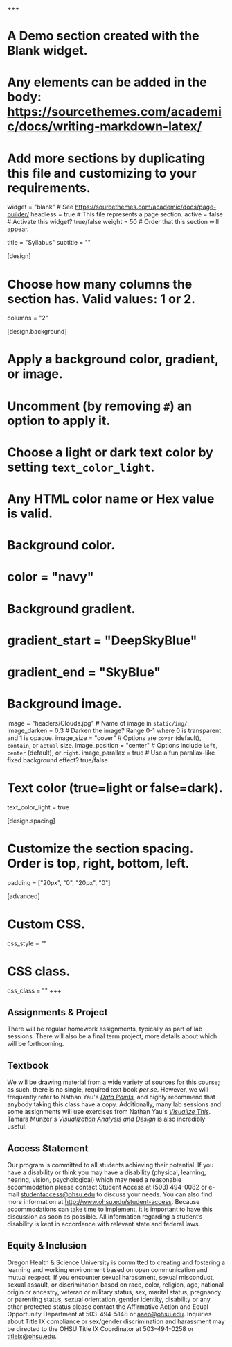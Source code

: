 +++
# A Demo section created with the Blank widget.
# Any elements can be added in the body: https://sourcethemes.com/academic/docs/writing-markdown-latex/
# Add more sections by duplicating this file and customizing to your requirements.

widget = "blank"  # See https://sourcethemes.com/academic/docs/page-builder/
headless = true  # This file represents a page section.
active = false  # Activate this widget? true/false
weight = 50 # Order that this section will appear.

title = "Syllabus"
subtitle = ""

[design]
  # Choose how many columns the section has. Valid values: 1 or 2.
  columns = "2"

[design.background]
  # Apply a background color, gradient, or image.
  #   Uncomment (by removing `#`) an option to apply it.
  #   Choose a light or dark text color by setting `text_color_light`.
  #   Any HTML color name or Hex value is valid.

  # Background color.
  # color = "navy"
  
  # Background gradient.
  # gradient_start = "DeepSkyBlue"
  # gradient_end = "SkyBlue"
  
  # Background image.
  image = "headers/Clouds.jpg"  # Name of image in `static/img/`.
  image_darken = 0.3  # Darken the image? Range 0-1 where 0 is transparent and 1 is opaque.
  image_size = "cover"  #  Options are `cover` (default), `contain`, or `actual` size.
  image_position = "center"  # Options include `left`, `center` (default), or `right`.
  image_parallax = true  # Use a fun parallax-like fixed background effect? true/false

  # Text color (true=light or false=dark).
  text_color_light = true

[design.spacing]
  # Customize the section spacing. Order is top, right, bottom, left.
  padding = ["20px", "0", "20px", "0"]

[advanced]
 # Custom CSS. 
 css_style = ""
 
 # CSS class.
 css_class = ""
+++

## Assignments & Project

There will be regular homework assignments, typically as part of lab sessions. There will also be a final term project; more details about which will be forthcoming.

## Textbook

We will be drawing material from a wide variety of sources for this course; as such, there is no single, required text book <em>per se</em>. However, we will frequently refer to Nathan Yau's <a href="http://www.powells.com/biblio/1-9781118462195-4"><em>Data Points</em></a>, and highly recommend that anybody taking this class have a copy. Additionally, many lab sessions and some assignments will use exercises from Nathan Yau's <a href="http://www.powells.com/biblio/2-9780470944882-0"><em>Visualize This</em></a>. Tamara Munzer's <a href="http://www.cs.ubc.ca/~tmm/vadbook/"><em>Visualization Analysis and Design</em></a> is also incredibly useful.

## Access Statement

Our program is committed to all students achieving their potential. If you have a disability or think you may have a disability (physical, learning, hearing, vision, psychological) which may need a reasonable accommodation please contact Student Access at (503) 494-0082 or e-mail studentaccess@ohsu.edu to discuss your needs. You can also find more information at http://www.ohsu.edu/student-access. Because accommodations can take time to implement, it is important to have this discussion as soon as possible. All information regarding a student’s disability is kept in accordance with relevant state and federal laws. 

## Equity & Inclusion

Oregon Health & Science University is committed to creating and fostering a learning and working environment based on open communication and mutual respect. If you encounter sexual harassment, sexual misconduct, sexual assault, or discrimination based on race, color, religion, age, national origin or ancestry, veteran or military status, sex, marital status, pregnancy or parenting status, sexual orientation, gender identity, disability or any other protected status please contact the Affirmative Action and Equal Opportunity Department at 503-494-5148 or aaeo@ohsu.edu. Inquiries about Title IX compliance or sex/gender discrimination and harassment may be directed to the OHSU Title IX Coordinator at 503-494-0258 or titleix@ohsu.edu.
